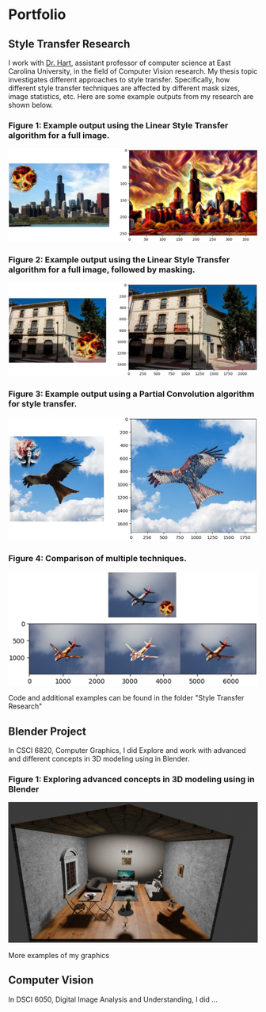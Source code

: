 # Portfolio

## Style Transfer Research

I work with [Dr. Hart]("http://davidhartcv.com"), assistant professor of computer science at East Carolina University, in the field of Computer Vision research. My thesis topic investigates different approaches to style transfer. Specifically, how different style transfer techniques are affected by different mask sizes, image statistics, etc. Here are some example outputs from my research are shown below. 

### Figure 1: Example output using the Linear Style Transfer algorithm for a full image.
![figure 1](<1. Blended.jpg>)

### Figure 2: Example output using the Linear Style Transfer algorithm for a full image, followed by masking.
![figure 2](<2. Blended.jpg>)

### Figure 3: Example output using a Partial Convolution algorithm for style transfer.
![figure 3](<4. Blended.jpg>)

### Figure 4: Comparison  of multiple techniques.
![figure 4](<5. Blended.jpg>)


Code and additional examples can be found in the folder "Style Transfer Research"


## Blender Project

In CSCI 6820, Computer Graphics, I did Explore and work with advanced  and different concepts in 3D modeling using in Blender.

### Figure 1: Exploring advanced concepts in 3D modeling using in Blender
![figure 1](<Hadi Seyed - Final Project - CG.png>)


More examples of my graphics


## Computer Vision

In DSCI 6050, Digital Image Analysis and Understanding, I did ...